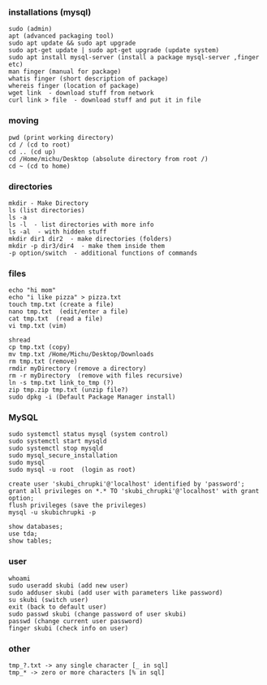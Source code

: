 ### installations (mysql)

    sudo (admin)
    apt (advanced packaging tool)
    sudo apt update && sudo apt upgrade
    sudo apt-get update | sudo apt-get upgrade (update system)
    sudo apt install mysql-server (install a package mysql-server ,finger etc)
    man finger (manual for package)
    whatis finger (short description of package)
    whereis finger (location of package)
    wget link  - download stuff from network
    curl link > file  - download stuff and put it in file

### moving

    pwd (print working directory)
    cd / (cd to root)
    cd .. (cd up)
    cd /Home/michu/Desktop (absolute directory from root /)
    cd ~ (cd to home)


### directories

    mkdir - Make Directory
    ls (list directories)
    ls -a
    ls -l  - list directories with more info
    ls -al  - with hidden stuff
    mkdir dir1 dir2  - make directories (folders)
    mkdir -p dir3/dir4  - make them inside them
    -p option/switch  - additional functions of commands


### files

    echo "hi mom"
    echo "i like pizza" > pizza.txt
    touch tmp.txt (create a file)
    nano tmp.txt  (edit/enter a file)
    cat tmp.txt  (read a file)
    vi tmp.txt (vim)

    shread
    cp tmp.txt (copy)
    mv tmp.txt /Home/Michu/Desktop/Downloads
    rm tmp.txt (remove)
    rmdir myDirectory (remove a directory)
    rm -r myDirectory  (remove with files recursive)
    ln -s tmp.txt link_to_tmp (?)
    zip tmp.zip tmp.txt (unzip file?)
    sudo dpkg -i (Default Package Manager install)

### MySQL

    sudo systemctl status mysql (system control)
    sudo systemctl start mysqld
    sudo systemctl stop mysqld
    sudo mysql_secure_installation
    sudo mysql
    sudo mysql -u root  (login as root)
    
    create user 'skubi_chrupki'@'localhost' identified by 'password';
    grant all privileges on *.* TO 'skubi_chrupki'@'localhost' with grant option;
    flush privileges (save the privileges)
    mysql -u skubichrupki -p
    
    show databases;
    use tda;
    show tables;

### user

    whoami
    sudo useradd skubi (add new user)
    sudo adduser skubi (add user with parameters like password)
    su skubi (switch user)
    exit (back to default user) 
    sudo passwd skubi (change password of user skubi)
    passwd (change current user password)
    finger skubi (check info on user)

### other

    tmp_?.txt -> any single character [_ in sql]
    tmp_* -> zero or more characters [% in sql]
